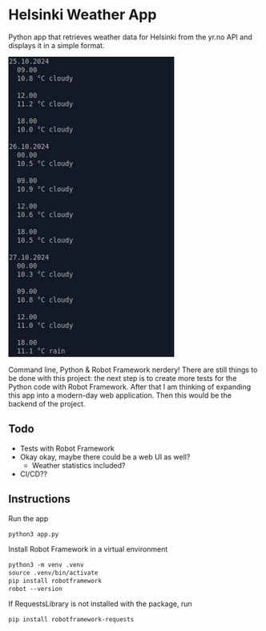 # Helsinki Weather App

Python app that retrieves weather data for Helsinki from the yr.no API and displays it in a simple format.

![Screencap from the app](/commandline-screencap.png)

Command line, Python & Robot Framework nerdery! There are still things to be done with this project: 
the next step is to create more tests for the Python code with Robot Framework. After that I am thinking 
of expanding this app into a modern-day web application. Then this would be the backend of the project.

## Todo

- Tests with Robot Framework
- Okay okay, maybe there could be a web UI as well?
  - Weather statistics included?
- CI/CD??

## Instructions

Run the app

```
python3 app.py
```

Install Robot Framework in a virtual environment

```
python3 -m venv .venv
source .venv/bin/activate
pip install robotframework
robot --version
```

If RequestsLibrary is not installed with the package, run

```
pip install robotframework-requests
```